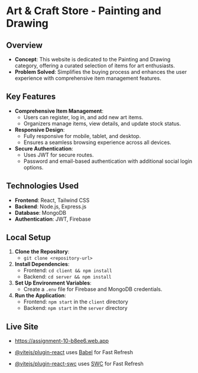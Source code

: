 # Art & Craft Store - Painting and Drawing

## Overview
- **Concept**: This website is dedicated to the Painting and Drawing category, offering a curated selection of items for art enthusiasts.
- **Problem Solved**: Simplifies the buying process and enhances the user experience with comprehensive item management features.

## Key Features
- **Comprehensive Item Management**:
  - Users can register, log in, and add new art items.
  - Organizers manage items, view details, and update stock status.
- **Responsive Design**:
  - Fully responsive for mobile, tablet, and desktop.
  - Ensures a seamless browsing experience across all devices.
- **Secure Authentication**:
  - Uses JWT for secure routes.
  - Password and email-based authentication with additional social login options.

## Technologies Used
- **Frontend**: React, Tailwind CSS
- **Backend**: Node.js, Express.js
- **Database**: MongoDB
- **Authentication**: JWT, Firebase

## Local Setup
1. **Clone the Repository**:
   - `git clone <repository-url>`
2. **Install Dependencies**:
   - Frontend: `cd client && npm install`
   - Backend: `cd server && npm install`
3. **Set Up Environment Variables**:
   - Create a `.env` file for Firebase and MongoDB credentials.
4. **Run the Application**:
   - Frontend: `npm start` in the `client` directory
   - Backend: `npm start` in the `server` directory

## Live Site
- https://assignment-10-b8ee6.web.app


- [@vitejs/plugin-react](https://github.com/vitejs/vite-plugin-react/blob/main/packages/plugin-react/README.md) uses [Babel](https://babeljs.io/) for Fast Refresh
- [@vitejs/plugin-react-swc](https://github.com/vitejs/vite-plugin-react-swc) uses [SWC](https://swc.rs/) for Fast Refresh
